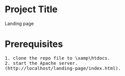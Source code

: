 # Project Title
Landing page

# Prerequisites
<pre>
1. clone the repo file to \xamp\htdocs.
2. start the Apache server.
(http://localhost/landing-page/index.html).
</pre>